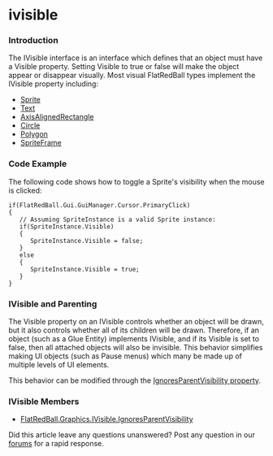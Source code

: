 # ivisible

### Introduction

The IVisible interface is an interface which defines that an object must have a Visible property. Setting Visible to true or false will make the object appear or disappear visually. Most visual FlatRedBall types implement the IVisible property including:

* [Sprite](../../../../../frb/docs/index.php)
* [Text](../../../../../frb/docs/index.php)
* [AxisAlignedRectangle](../../../../../frb/docs/index.php)
* [Circle](../../../../../frb/docs/index.php)
* [Polygon](../../../../../frb/docs/index.php)
* [SpriteFrame](../../../../../frb/docs/index.php)

### Code Example

The following code shows how to toggle a Sprite's visibility when the mouse is clicked:

```
if(FlatRedBall.Gui.GuiManager.Cursor.PrimaryClick)
{
   // Assuming SpriteInstance is a valid Sprite instance:
   if(SpriteInstance.Visible)
   {
      SpriteInstance.Visible = false;
   }
   else
   {
      SpriteInstance.Visible = true;
   }
}
```

### IVisible and Parenting

The Visible property on an IVisible controls whether an object will be drawn, but it also controls whether all of its children will be drawn. Therefore, if an object (such as a Glue Entity) implements IVisible, and if its Visible is set to false, then all attached objects will also be invisible. This behavior simplifies making UI objects (such as Pause menus) which many be made up of multiple levels of UI elements.

This behavior can be modified through the [IgnoresParentVisibility property](../../../../../frb/docs/index.php).

### IVisible Members

* [FlatRedBall.Graphics.IVisible.IgnoresParentVisibility](../../../../../frb/docs/index.php)

Did this article leave any questions unanswered? Post any question in our [forums](../../../../../frb/forum.md) for a rapid response.

